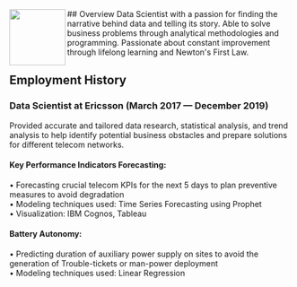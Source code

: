<img align="left" width="100" height="100" src="https://www.linkedin.com/feed/?lipi=urn%3Ali%3Apage%3Ad_flagship3_feed%3BSNzNqEJOR5KF4LKfXSExNw%3D%3D/100/100">
## Overview
Data Scientist with a passion for finding the narrative behind data and telling its story. Able to solve business problems through analytical methodologies and programming. Passionate about constant improvement through lifelong learning and Newton's First Law.

## Employment History
### Data Scientist at Ericsson (March 2017 — December 2019)
Provided accurate and tailored data research, statistical analysis, and trend analysis to help identify potential business obstacles and prepare solutions for different telecom networks.
#### Key Performance Indicators Forecasting:
• Forecasting crucial telecom KPIs for the next 5 days to plan preventive measures to avoid degradation
<br>• Modeling techniques used: Time Series Forecasting using Prophet
<br>• Visualization: IBM Cognos, Tableau
#### Battery Autonomy:
• Predicting duration of auxiliary power supply on sites to avoid the generation of Trouble-tickets or man-power deployment
<br>• Modeling techniques used: Linear Regression
